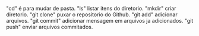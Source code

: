 "cd" é para mudar de pasta.
"ls" listar itens do diretorio.
"mkdir" criar diretorio.
"git clone" puxar o repositorio do Github.
"git add" adicionar arquivos.
"git commit" adicionar mensagem em arquivos ja adicionados.
"git push" enviar arquivos commitados.

